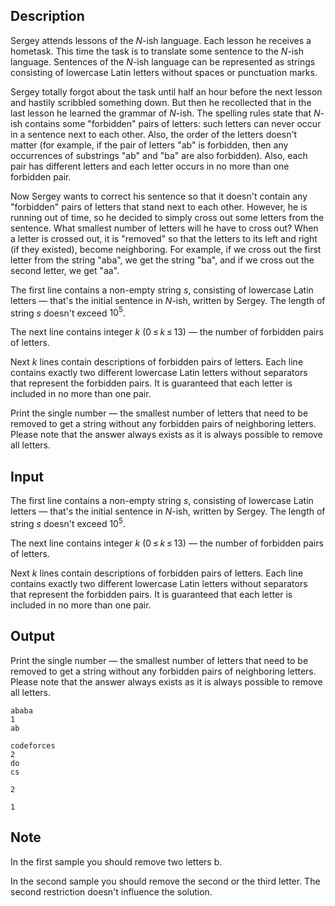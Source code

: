 ## Description

<div><p>Sergey attends lessons of the <span class="tex-span"><i>N</i></span>-ish language. Each lesson he receives a hometask. This time the task is to translate some sentence to the <span class="tex-span"><i>N</i></span>-ish language. Sentences of the <span class="tex-span"><i>N</i></span>-ish language can be represented as strings consisting of lowercase Latin letters without spaces or punctuation marks.</p><p>Sergey totally forgot about the task until half an hour before the next lesson and hastily scribbled something down. But then he recollected that in the last lesson he learned the grammar of <span class="tex-span"><i>N</i></span>-ish. The spelling rules state that <span class="tex-span"><i>N</i></span>-ish contains some "forbidden" pairs of letters: such letters can never occur in a sentence next to each other. Also, the order of the letters doesn't matter (for example, if the pair of letters "<span class="tex-font-style-tt">ab</span>" is forbidden, then any occurrences of substrings "<span class="tex-font-style-tt">ab</span>" and "<span class="tex-font-style-tt">ba</span>" are also forbidden). Also, each pair has different letters and each letter occurs in no more than one forbidden pair.</p><p>Now Sergey wants to correct his sentence so that it doesn't contain any "forbidden" pairs of letters that stand next to each other. However, he is running out of time, so he decided to simply cross out some letters from the sentence. What smallest number of letters will he have to cross out? When a letter is crossed out, it is "removed" so that the letters to its left and right (if they existed), become neighboring. For example, if we cross out the first letter from the string "<span class="tex-font-style-tt">aba</span>", we get the string "<span class="tex-font-style-tt">ba</span>", and if we cross out the second letter, we get "<span class="tex-font-style-tt">aa</span>".</p></div><div class="input-specification"><p>The first line contains a non-empty string <span class="tex-span"><i>s</i></span>, consisting of lowercase Latin letters — that's the initial sentence in <span class="tex-span"><i>N</i></span>-ish, written by Sergey. The length of string <span class="tex-span"><i>s</i></span> doesn't exceed <span class="tex-span">10<sup class="upper-index">5</sup></span>.</p><p>The next line contains integer <span class="tex-span"><i>k</i></span> (<span class="tex-span">0 ≤ <i>k</i> ≤ 13</span>) — the number of forbidden pairs of letters.</p><p>Next <span class="tex-span"><i>k</i></span> lines contain descriptions of forbidden pairs of letters. Each line contains exactly two different lowercase Latin letters without separators that represent the forbidden pairs. It is guaranteed that each letter is included in no more than one pair.</p></div><div class="output-specification"><p>Print the single number — the smallest number of letters that need to be removed to get a string without any forbidden pairs of neighboring letters. Please note that the answer always exists as it is always possible to remove all letters.</p></div>

## Input

<p>The first line contains a non-empty string <span class="tex-span"><i>s</i></span>, consisting of lowercase Latin letters — that's the initial sentence in <span class="tex-span"><i>N</i></span>-ish, written by Sergey. The length of string <span class="tex-span"><i>s</i></span> doesn't exceed <span class="tex-span">10<sup class="upper-index">5</sup></span>.</p><p>The next line contains integer <span class="tex-span"><i>k</i></span> (<span class="tex-span">0 ≤ <i>k</i> ≤ 13</span>) — the number of forbidden pairs of letters.</p><p>Next <span class="tex-span"><i>k</i></span> lines contain descriptions of forbidden pairs of letters. Each line contains exactly two different lowercase Latin letters without separators that represent the forbidden pairs. It is guaranteed that each letter is included in no more than one pair.</p>

## Output

<p>Print the single number — the smallest number of letters that need to be removed to get a string without any forbidden pairs of neighboring letters. Please note that the answer always exists as it is always possible to remove all letters.</p>





```input1
ababa
1
ab

```




```input2
codeforces
2
do
cs

```




```output1
2

```




```output2
1

```



## Note

<p>In the first sample you should remove two letters <span class="tex-font-style-tt">b</span>.</p><p>In the second sample you should remove the second or the third letter. The second restriction doesn't influence the solution.</p>
